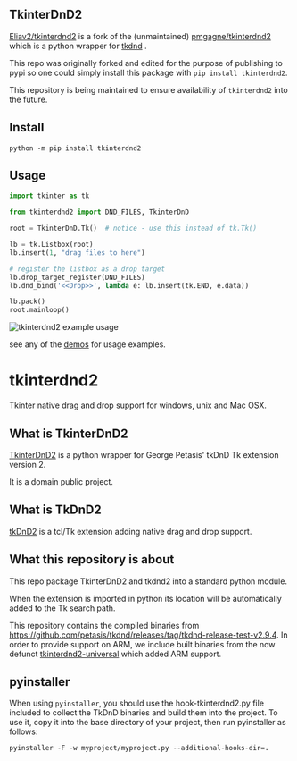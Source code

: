 ## TkinterDnD2

[Eliav2/tkinterdnd2](https://github.com/Eliav2/tkinterdnd2) is a fork of the (unmaintained) [pmgagne/tkinterdnd2](https://github.com/pmgagne/tkinterdnd2) which is a python wrapper for [tkdnd](https://github.com/petasis/tkdnd) . 

This repo was originally forked and edited for the purpose of publishing to pypi so one could simply install this package with  `pip install tkinterdnd2`.

This repository is being maintained to ensure availability of `tkinterdnd2` into the future.

## Install

`python -m pip install tkinterdnd2`

## Usage

```python
import tkinter as tk

from tkinterdnd2 import DND_FILES, TkinterDnD

root = TkinterDnD.Tk()  # notice - use this instead of tk.Tk()

lb = tk.Listbox(root)
lb.insert(1, "drag files to here")

# register the listbox as a drop target
lb.drop_target_register(DND_FILES)
lb.dnd_bind('<<Drop>>', lambda e: lb.insert(tk.END, e.data))

lb.pack()
root.mainloop()
```
![tkinterdnd2 example usage](https://i.stack.imgur.com/jnOWd.png)


see any of the [demos](./demos) for usage examples.

# tkinterdnd2

Tkinter native drag and drop support for windows, unix and Mac OSX.

## What is TkinterDnD2

[TkinterDnD2](http://tkinterdnd.sourceforge.net) is a python wrapper for George Petasis' tkDnD Tk extension version 2.

It is a domain public project.

## What is TkDnD2

[tkDnD2](https://github.com/petasis/tkdnd) is a tcl/Tk extension adding native drag and drop support.

## What this repository is about

This repo package TkinterDnD2 and tkdnd2 into a standard python module.

When the extension is imported in python its location will be automatically added to the Tk search path.

This repository contains the compiled binaries from https://github.com/petasis/tkdnd/releases/tag/tkdnd-release-test-v2.9.4. In order to provide support on ARM, we include built binaries from the now defunct [tkinterdnd2-universal](https://pypi.org/project/tkinterdnd2-universal/#files) which added ARM support.

## pyinstaller

When using `pyinstaller`, you should use the hook-tkinterdnd2.py file included to collect the TkDnD binaries and build them into the project. To use it, copy it into the base directory of your project, then run pyinstaller as follows:

    pyinstaller -F -w myproject/myproject.py --additional-hooks-dir=.
